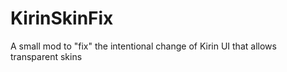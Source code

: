 # KirinSkinFix

A small mod to "fix" the intentional change of Kirin UI that allows transparent skins
